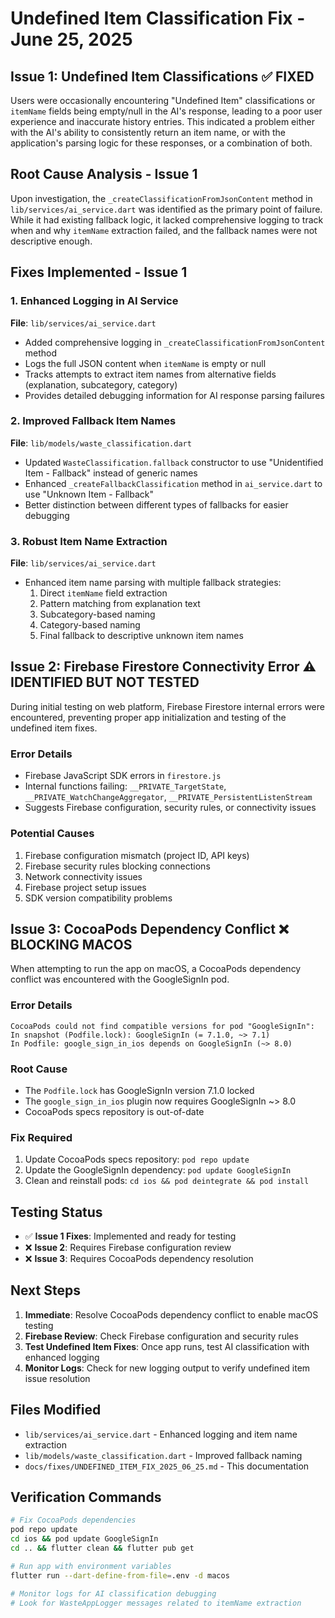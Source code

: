 # Undefined Item Classification Fix - June 25, 2025

## Issue 1: Undefined Item Classifications ✅ **FIXED**
Users were occasionally encountering "Undefined Item" classifications or `itemName` fields being empty/null in the AI's response, leading to a poor user experience and inaccurate history entries. This indicated a problem either with the AI's ability to consistently return an item name, or with the application's parsing logic for these responses, or a combination of both.

## Root Cause Analysis - Issue 1
Upon investigation, the `_createClassificationFromJsonContent` method in `lib/services/ai_service.dart` was identified as the primary point of failure. While it had existing fallback logic, it lacked comprehensive logging to track when and why `itemName` extraction failed, and the fallback names were not descriptive enough.

## Fixes Implemented - Issue 1

### 1. Enhanced Logging in AI Service
**File**: `lib/services/ai_service.dart`
- Added comprehensive logging in `_createClassificationFromJsonContent` method
- Logs the full JSON content when `itemName` is empty or null
- Tracks attempts to extract item names from alternative fields (explanation, subcategory, category)
- Provides detailed debugging information for AI response parsing failures

### 2. Improved Fallback Item Names
**File**: `lib/models/waste_classification.dart`
- Updated `WasteClassification.fallback` constructor to use "Unidentified Item - Fallback" instead of generic names
- Enhanced `_createFallbackClassification` method in `ai_service.dart` to use "Unknown Item - Fallback"
- Better distinction between different types of fallbacks for easier debugging

### 3. Robust Item Name Extraction
**File**: `lib/services/ai_service.dart`
- Enhanced item name parsing with multiple fallback strategies:
  1. Direct `itemName` field extraction
  2. Pattern matching from explanation text
  3. Subcategory-based naming
  4. Category-based naming
  5. Final fallback to descriptive unknown item names

## Issue 2: Firebase Firestore Connectivity Error ⚠️ **IDENTIFIED BUT NOT TESTED**
During initial testing on web platform, Firebase Firestore internal errors were encountered, preventing proper app initialization and testing of the undefined item fixes.

### Error Details
- Firebase JavaScript SDK errors in `firestore.js`
- Internal functions failing: `__PRIVATE_TargetState`, `__PRIVATE_WatchChangeAggregator`, `__PRIVATE_PersistentListenStream`
- Suggests Firebase configuration, security rules, or connectivity issues

### Potential Causes
1. Firebase configuration mismatch (project ID, API keys)
2. Firebase security rules blocking connections
3. Network connectivity issues
4. Firebase project setup issues
5. SDK version compatibility problems

## Issue 3: CocoaPods Dependency Conflict ❌ **BLOCKING MACOS**
When attempting to run the app on macOS, a CocoaPods dependency conflict was encountered with the GoogleSignIn pod.

### Error Details
```
CocoaPods could not find compatible versions for pod "GoogleSignIn":
In snapshot (Podfile.lock): GoogleSignIn (= 7.1.0, ~> 7.1)
In Podfile: google_sign_in_ios depends on GoogleSignIn (~> 8.0)
```

### Root Cause
- The `Podfile.lock` has GoogleSignIn version 7.1.0 locked
- The `google_sign_in_ios` plugin now requires GoogleSignIn ~> 8.0
- CocoaPods specs repository is out-of-date

### Fix Required
1. Update CocoaPods specs repository: `pod repo update`
2. Update the GoogleSignIn dependency: `pod update GoogleSignIn`
3. Clean and reinstall pods: `cd ios && pod deintegrate && pod install`

## Testing Status
- ✅ **Issue 1 Fixes**: Implemented and ready for testing
- ❌ **Issue 2**: Requires Firebase configuration review
- ❌ **Issue 3**: Requires CocoaPods dependency resolution

## Next Steps
1. **Immediate**: Resolve CocoaPods dependency conflict to enable macOS testing
2. **Firebase Review**: Check Firebase configuration and security rules
3. **Test Undefined Item Fixes**: Once app runs, test AI classification with enhanced logging
4. **Monitor Logs**: Check for new logging output to verify undefined item issue resolution

## Files Modified
- `lib/services/ai_service.dart` - Enhanced logging and item name extraction
- `lib/models/waste_classification.dart` - Improved fallback naming
- `docs/fixes/UNDEFINED_ITEM_FIX_2025_06_25.md` - This documentation

## Verification Commands
```bash
# Fix CocoaPods dependencies
pod repo update
cd ios && pod update GoogleSignIn
cd .. && flutter clean && flutter pub get

# Run app with environment variables
flutter run --dart-define-from-file=.env -d macos

# Monitor logs for AI classification debugging
# Look for WasteAppLogger messages related to itemName extraction
``` 